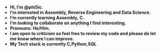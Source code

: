 * **Hi, I’m @phi5ic.** 
* **I’m interested in Assembly, Reverse Engineering and Data Science.** 
* **I’m currently learning Assembly, C.** 
* **I’m looking to collaborate on anything I find interesting.** 
* **Pronouns: He/Him.** 
* **I am open to criticism so feel free to review my code and please do let me know where I can improve.**
* **My Tech stack is currently C,Python,SQL**

<!---
phi5ic/phi5ic is a ✨ special ✨ repository because its `README.md` (this file) appears on your GitHub profile.
You can click the Preview link to take a look at your changes.
--->
